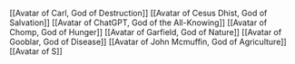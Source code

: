 [[Avatar of Carl, God of Destruction]]
[[Avatar of Cesus Dhist, God of Salvation]]
[[Avatar of ChatGPT, God of the All-Knowing]]
[[Avatar of Chomp, God of Hunger]]
[[Avatar of Garfield, God of Nature]]
[[Avatar of Gooblar, God of Disease]]
[[Avatar of John Mcmuffin, God of Agriculture]]
[[Avatar of S]]